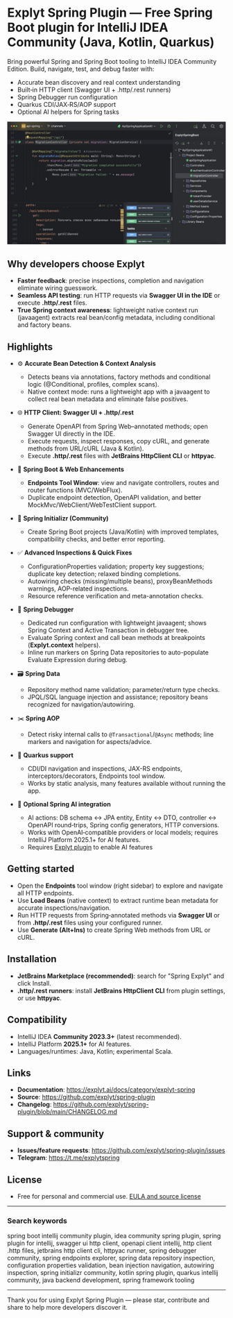 # Explyt Spring Plugin — Free Spring Boot plugin for IntelliJ IDEA Community (Java, Kotlin, Quarkus)

Bring powerful Spring and Spring Boot tooling to IntelliJ IDEA Community Edition. Build, navigate, test, and debug faster with:
- Accurate bean discovery and real context understanding
- Built‑in HTTP client (Swagger UI + .http/.rest runners)
- Spring Debugger run configuration
- Quarkus CDI/JAX‑RS/AOP support
- Optional AI helpers for Spring tasks

![Screen](https://raw.githubusercontent.com/explyt/spring-plugin/refs/heads/main/images/screen1.jpg)

## Why developers choose Explyt
- **Faster feedback**: precise inspections, completion and navigation eliminate wiring guesswork.
- **Seamless API testing**: run HTTP requests via **Swagger UI in the IDE** or execute **.http/.rest** files.
- **True Spring context awareness**: lightweight native context run (javaagent) extracts real bean/config metadata, including conditional and factory beans.

## Highlights
- ⚙️ **Accurate Bean Detection & Context Analysis**
  - Detects beans via annotations, factory methods and conditional logic (@Conditional, profiles, complex scans).
  - Native context mode: runs a lightweight app with a javaagent to collect real bean metadata and eliminate false positives.

- 🌐 **HTTP Client: Swagger UI + .http/.rest**
  - Generate OpenAPI from Spring Web–annotated methods; open Swagger UI directly in the IDE.
  - Execute requests, inspect responses, copy cURL, and generate methods from URL/cURL (Java & Kotlin).
  - Execute **.http/.rest** files with **JetBrains HttpClient CLI** or **httpyac**.

- 🚀 **Spring Boot & Web Enhancements**
  - **Endpoints Tool Window**: view and navigate controllers, routes and router functions (MVC/WebFlux).
  - Duplicate endpoint detection, OpenAPI validation, and better MockMvc/WebClient/WebTestClient support.

- 🧪 **Spring Initializr (Community)**
  - Create Spring Boot projects (Java/Kotlin) with improved templates, compatibility checks, and better error reporting.

- ✅ **Advanced Inspections & Quick Fixes**
  - ConfigurationProperties validation; property key suggestions; duplicate key detection; relaxed binding completions.
  - Autowiring checks (missing/multiple beans), proxyBeanMethods warnings, AOP-related inspections.
  - Resource reference verification and meta-annotation checks.

- 🐞 **Spring Debugger**
  - Dedicated run configuration with lightweight javaagent; shows Spring Context and Active Transaction in debugger tree.
  - Evaluate Spring context and call bean methods at breakpoints (**Explyt.context** helpers).
  - Inline run markers on Spring Data repositories to auto-populate Evaluate Expression during debug.

- 🗃️ **Spring Data**
  - Repository method name validation; parameter/return type checks.
  - JPQL/SQL language injection and assistance; repository beans recognized for navigation/autowiring.

- ✂️ **Spring AOP**
  - Detect risky internal calls to `@Transactional`/`@Async` methods; line markers and navigation for aspects/advice.

- 🧩 **Quarkus support**
  - CDI/DI navigation and inspections, JAX-RS endpoints, interceptors/decorators, Endpoints tool window.
  - Works by static analysis, many features available without running the app.

- 🧠 **Optional Spring AI integration**
  - AI actions: DB schema ↔ JPA entity, Entity ↔ DTO, controller ↔ OpenAPI round‑trips, Spring config generators, HTTP conversions.
  - Works with OpenAI‑compatible providers or local models; requires IntelliJ Platform 2025.1+ for AI features.
  - Requires [Explyt plugin]() to enable AI features

## Getting started
- Open the **Endpoints** tool window (right sidebar) to explore and navigate all HTTP endpoints.
- Use **Load Beans** (native context) to extract runtime bean metadata for accurate inspections/navigation.
- Run HTTP requests from Spring‑annotated methods via **Swagger UI** or from **.http/.rest** files using your configured runner.
- Use **Generate (Alt+Ins)** to create Spring Web methods from URL or cURL.

## Installation
- **JetBrains Marketplace (recommended)**: search for "Spring Explyt" and click Install.
- **.http/.rest runners**: install **JetBrains HttpClient CLI** from plugin settings, or use **httpyac**.

## Compatibility
- IntelliJ IDEA **Community 2023.3+** (latest recommended).
- IntelliJ Platform **2025.1+** for AI features.
- Languages/runtimes: Java, Kotlin; experimental Scala.

## Links
- **Documentation**: https://explyt.ai/docs/category/explyt-spring
- **Source**: https://github.com/explyt/spring-plugin
- **Changelog**: https://github.com/explyt/spring-plugin/blob/main/CHANGELOG.md

## Support & community
- **Issues/feature requests**: https://github.com/explyt/spring-plugin/issues
- **Telegram**: https://t.me/explytspring

## License
- Free for personal and commercial use. [EULA and source license](https://github.com/explyt/spring-plugin/blob/main/LICENSE.md)

---

### Search keywords
spring boot intellij community plugin, idea community spring plugin, spring plugin for intellij, swagger ui http client, openapi client intellij, http client .http files, jetbrains http client cli, httpyac runner, spring debugger community, spring endpoints explorer, spring data repository inspection, configuration properties validation, bean injection navigation, autowiring inspection, spring initializr community, kotlin spring plugin, quarkus intellij community, java backend development, spring framework tooling

---

Thank you for using Explyt Spring Plugin — please star, contribute and share to help more developers discover it.
